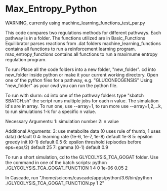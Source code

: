 # Max_Entropy_Python
WARNING, currently using machine_learning_functions_test_par.py

This code compares two regulations methods for different pathways. 
Each pathway is in a folder. The functions utilized are in Basic_Functions
Equilibrator parses reactions from .dat folders
machine_learning_functions contains all functions to run a reinforcement learning program.
max_entropy_functions contains all functions to run a maximume entropy regulation program. 

To run:
Place all the code folders into a new folder, "new_folder". 
cd into new_folder inside python or make it your current working directory. 
Open one of the python files for a pathway, e.g. "GLUCONEOGENSIS"
Using "new_folder" as your cwd you can run the python file. 


To run with slurm:
cd into one of the pathway folders
type "sbatch SBATCH.sh"
the script runs multiple jobs for each n value. The simulation id's are in array. To run one, use --array=1, to run more use --array=1,2,...k, to run simulations 1-k for a specific n value. 

Necessary Arguments:
1: simulation number
2: n value

Additional Arguments:
3: use metabolite data (0 uses rule of thumb, 1 uses data) default 0
4: learning rate (1e-6, 1e-7, 1e-8) default 1e-8
5: epsilon greedy init (0-1) default 0.5
6: epsilon threshold (episodes before eps=eps/2) default 25
7: gamma (0-1) default 0.9 


To run a short simulation, cd to the GLYCOLYSIS_TCA_GOGAT folder. Use the command in one of the batch scripts:
python ./GLYCOLYSIS_TCA_GOGAT_FUNCTION 1 4 0 1e-06 0.05 2 

In Cascade, run "/home/scicons/cascade/apps/python/3.6/bin/python ./GLYCOLYSIS_TCA_GOGAT_FUNCTION.py 1 2"

